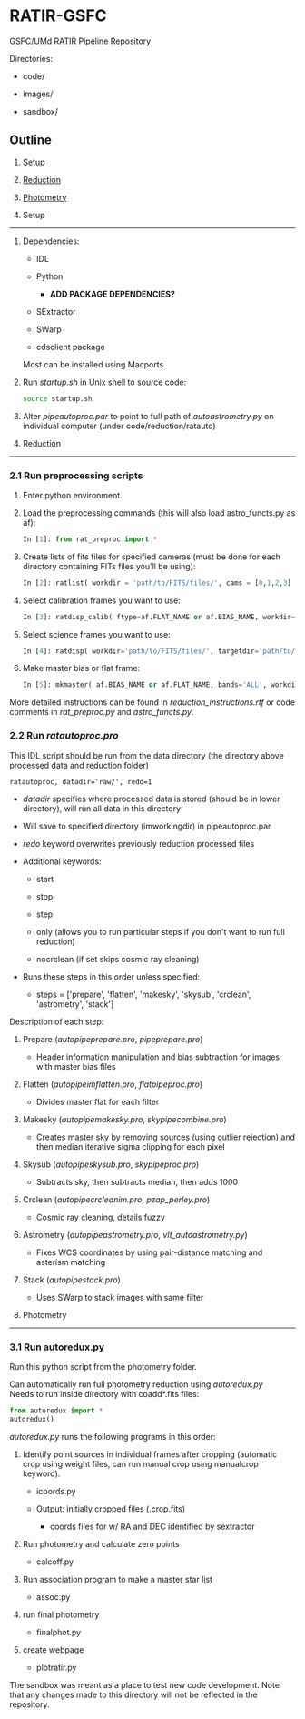 RATIR-GSFC
==========

GSFC/UMd RATIR Pipeline Repository

Directories:

* code/

* images/

* sandbox/

Outline
-------

1. [Setup](https://github.com/cenko/RATIR-GSFC#1-setup)

2. [Reduction](https://github.com/cenko/RATIR-GSFC#2-reduction)

3. [Photometry](https://github.com/cenko/RATIR-GSFC#3-photometry)

1. Setup
--------

1. Dependencies:

	- IDL

	- Python

		+ **ADD PACKAGE DEPENDENCIES?**

	- SExtractor

	- SWarp

	- cdsclient package  

	Most can be installed using Macports.  

2. Run *startup.sh* in Unix shell to source code:

	```bash
	source startup.sh
	```

3. Alter *pipeautoproc.par* to point to full path of *autoastrometry.py* on individual computer (under code/reduction/ratauto)  

2. Reduction
------------

### 2.1 Run preprocessing scripts

1. Enter python environment.

2. Load the preprocessing commands (this will also load astro_functs.py as af):

	```python
	In [1]: from rat_preproc import *
	```

3. Create lists of fits files for specified cameras (must be done for each directory containing FITs files you'll be using):

	```python
	In [2]: ratlist( workdir = 'path/to/FITS/files/', cams = [0,1,2,3] )
	```

4. Select calibration frames you want to use:

	```python
	In [3]: ratdisp_calib( ftype=af.FLAT_NAME or af.BIAS_NAME, workdir='path/to/FITS/flats/', cams=[0,1,2,3], auto=True, amin=0.1, amax=0.8 )
	```
	
5. Select science frames you want to use:

	```python
	In [4]: ratdisp( workdir='path/to/FITS/files/', targetdir='path/to/new/FITS/files/', cams=[0,1,2,3], auto=True )
	```
	
6. Make master bias or flat frame:

	```python
	In [5]: mkmaster( af.BIAS_NAME or af.FLAT_NAME, bands='ALL', workdir='.', fmin=5 )
	```
	
More detailed instructions can be found in *reduction_instructions.rtf* or code comments in *rat_preproc.py* and *astro_functs.py*.

### 2.2 Run *ratautoproc.pro*

This IDL script should be run from the data directory (the directory above processed data and reduction folder)

```IDL
ratautoproc, datadir='raw/', redo=1
```
	
* *datadir* specifies where processed data is stored (should be in lower directory), will run all data in this directory  

* Will save to specified directory (imworkingdir) in pipeautoproc.par

* *redo* keyword overwrites previously reduction processed files

* Additional keywords:

	- start

	- stop

	- step

	- only (allows you to run particular steps if you don't want to run full reduction)

	- nocrclean (if set skips cosmic ray cleaning)	
	
* Runs these steps in this order unless specified:	

	- steps = ['prepare', 'flatten', 'makesky', 'skysub', 'crclean', 'astrometry', 'stack']
	
Description of each step:

1. Prepare (*autopipeprepare.pro*, *pipeprepare.pro*)

	- Header information manipulation and bias subtraction for images with master bias files
	
2. Flatten (*autopipeimflatten.pro*, *flatpipeproc.pro*)

	- Divides master flat for each filter
		
3. Makesky (*autopipemakesky.pro*, *skypipecombine.pro*)

	- Creates master sky by removing sources (using outlier rejection) and then median iterative sigma clipping for each pixel
		
4. Skysub (*autopipeskysub.pro*, *skypipeproc.pro*)

	- Subtracts sky, then subtracts median, then adds 1000
	
5. Crclean (*autopipecrcleanim.pro*, *pzap_perley.pro*)

	- Cosmic ray cleaning, details fuzzy
		
6. Astrometry (*autopipeastrometry.pro*, *vlt_autoastrometry.py*)

	- Fixes WCS coordinates by using pair-distance matching and asterism matching
	
7. Stack (*autopipestack.pro*)

	- Uses SWarp to stack images with same filter

3. Photometry
-------------

### 3.1 Run autoredux.py

Run this python script from the photometry folder.

Can automatically run full photometry reduction using *autoredux.py*  
Needs to run inside directory with coadd*.fits files:

```python
from autoredux import *
autoredux()
```

*autoredux.py* runs the following programs in this order:

1. Identify point sources in individual frames after cropping (automatic crop using weight files, can run manual crop using manualcrop keyword).

	- icoords.py

	- Output: initially cropped files (.crop.fits)

		- coords files for w/ RA and DEC identified by sextractor

2. Run photometry and calculate zero points

	- calcoff.py

3. Run association program to make a master star list

	- assoc.py

4. run final photometry

	- finalphot.py

5. create webpage

	- plotratir.py

The sandbox was meant as a place to test new code development.  Note that any changes made to this directory will not be reflected in the repository.
